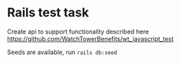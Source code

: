 # Rails test task

Create api to support functionality described here https://github.com/WatchTowerBenefits/wt_javascript_test

Seeds are available, run `rails db:seed`
